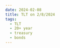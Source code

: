 ```yaml
---
date: 2024-02-08
title: TLT on 2/8/2024
tags: 
  - TLT
  - 20+ year
  - treasury
  - bonds
---
```

<div class="post">
<snapshot-grid 
    :reports="['2024/02/07/CTA/TLT', '2024/02/08/CTA/TLT', '2024/02/08/MTP/TLT']"
    chart="2024/02/08/Chart/TLT"
/>
<p>

</p>
<p>

</p>
</div>